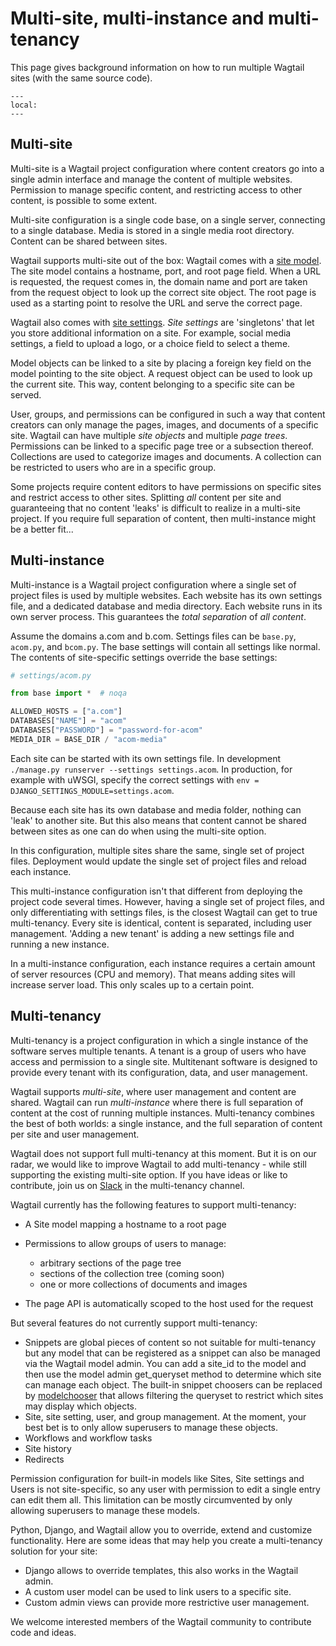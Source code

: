 # Multi-site, multi-instance and multi-tenancy

This page gives background information on how to run multiple Wagtail sites (with the same source code).

```{contents}
---
local:
---
```

## Multi-site

Multi-site is a Wagtail project configuration where content creators go into a single admin interface and manage the content of multiple websites. Permission to manage specific content, and restricting access to other content, is possible to some extent.

Multi-site configuration is a single code base, on a single server, connecting to a single database. Media is stored in a single media root directory. Content can be shared between sites.

Wagtail supports multi-site out of the box: Wagtail comes with a [site model](wagtail.models.Site). The site model contains a hostname, port, and root page field. When a URL is requested, the request comes in, the domain name and port are taken from the request object to look up the correct site object. The root page is used as a starting point to resolve the URL and serve the correct page.

Wagtail also comes with [site settings](site_settings). _Site settings_ are 'singletons' that let you store additional information on a site. For example, social media settings, a field to upload a logo, or a choice field to select a theme.

Model objects can be linked to a site by placing a foreign key field on the model pointing to the site object. A request object can be used to look up the current site. This way, content belonging to a specific site can be served.

User, groups, and permissions can be configured in such a way that content creators can only manage the pages, images, and documents of a specific site. Wagtail can have multiple _site objects_ and multiple _page trees_. Permissions can be linked to a specific page tree or a subsection thereof. Collections are used to categorize images and documents. A collection can be restricted to users who are in a specific group.

Some projects require content editors to have permissions on specific sites and restrict access to other sites. Splitting _all_ content per site and guaranteeing that no content 'leaks' is difficult to realize in a multi-site project. If you require full separation of content, then multi-instance might be a better fit...

## Multi-instance

Multi-instance is a Wagtail project configuration where a single set of project files is used by multiple websites. Each website has its own settings file, and a dedicated database and media directory. Each website runs in its own server process. This guarantees the _total separation_ of _all content_.

Assume the domains a.com and b.com. Settings files can be `base.py`, `acom.py`, and `bcom.py`. The base settings will contain all settings like normal. The contents of site-specific settings override the base settings:

```python
# settings/acom.py

from base import *  # noqa

ALLOWED_HOSTS = ["a.com"]
DATABASES["NAME"] = "acom"
DATABASES["PASSWORD"] = "password-for-acom"
MEDIA_DIR = BASE_DIR / "acom-media"
```

Each site can be started with its own settings file. In development `./manage.py runserver --settings settings.acom`.
In production, for example with uWSGI, specify the correct settings with `env = DJANGO_SETTINGS_MODULE=settings.acom`.

Because each site has its own database and media folder, nothing can 'leak' to another site. But this also means that content cannot be shared between sites as one can do when using the multi-site option.

In this configuration, multiple sites share the same, single set of project files. Deployment would update the single set of project files and reload each instance.

This multi-instance configuration isn't that different from deploying the project code several times. However, having a single set of project files, and only differentiating with settings files, is the closest Wagtail can get to true multi-tenancy. Every site is identical, content is separated, including user management. 'Adding a new tenant' is adding a new settings file and running a new instance.

In a multi-instance configuration, each instance requires a certain amount of server resources (CPU and memory). That means adding sites will increase server load. This only scales up to a certain point.

## Multi-tenancy

Multi-tenancy is a project configuration in which a single instance of the software serves multiple tenants. A tenant is a group of users who have access and permission to a single site. Multitenant software is designed to provide every tenant with its configuration, data, and user management.

Wagtail supports _multi-site_, where user management and content are shared. Wagtail can run _multi-instance_ where there is full separation of content at the cost of running multiple instances. Multi-tenancy combines the best of both worlds: a single instance, and the full separation of content per site and user management.

Wagtail does not support full multi-tenancy at this moment. But it is on our radar, we would like to improve Wagtail to add multi-tenancy - while still supporting the existing multi-site option. If you have ideas or like to contribute, join us on [Slack](slack) in the multi-tenancy channel.

Wagtail currently has the following features to support multi-tenancy:

-   A Site model mapping a hostname to a root page
-   Permissions to allow groups of users to manage:

    -   arbitrary sections of the page tree
    -   sections of the collection tree (coming soon)
    -   one or more collections of documents and images

-   The page API is automatically scoped to the host used for the request

But several features do not currently support multi-tenancy:

-   Snippets are global pieces of content so not suitable for multi-tenancy but any model that can be registered as a snippet can also be managed via the Wagtail model admin. You can add a site_id to the model and then use the model admin get_queryset method to determine which site can manage each object. The built-in snippet choosers can be replaced by [modelchooser](https://pypi.org/project/wagtail-modelchooser/) that allows filtering the queryset to restrict which sites may display which objects.
-   Site, site setting, user, and group management. At the moment, your best bet is to only allow superusers to manage these objects.
-   Workflows and workflow tasks
-   Site history
-   Redirects

Permission configuration for built-in models like Sites, Site settings and Users is not site-specific, so any user with permission to edit a single entry can edit them all. This limitation can be mostly circumvented by only allowing superusers to manage these models.

Python, Django, and Wagtail allow you to override, extend and customize functionality. Here are some ideas that may help you create a multi-tenancy solution for your site:

-   Django allows to override templates, this also works in the Wagtail admin.
-   A custom user model can be used to link users to a specific site.
-   Custom admin views can provide more restrictive user management.

We welcome interested members of the Wagtail community to contribute code and ideas.
